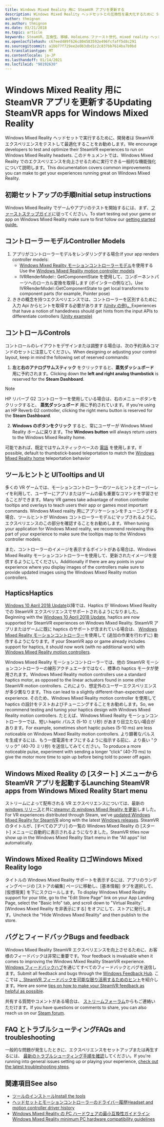 ```yaml
---
title: Windows Mixed Reality 用に SteamVR アプリを更新する
description: Windows Mixed Reality ヘッドセットとの互換性を最大化するために SteamVR アプリケーションを更新するためのベストプラクティス。
author: thmignon
ms.author: thmignon
ms.date: 03/21/2018
ms.topic: article
keywords: SteamVR、互換性、移植、HoloLens ファースト世代、mixed reality ヘッドセット、windows mixed reality ヘッドセット、移行、Windows 10、蒸気、motion controller、haptics
ms.openlocfilehash: c67eed489f626c804583592e496fcfaff5d8c291
ms.sourcegitcommit: a1bb77f729ee2e0b3dbd1c2c837bb7614ba7b9bd
ms.translationtype: MT
ms.contentlocale: ja-JP
ms.lasthandoff: 01/14/2021
ms.locfileid: "98192630"
---
```

# <a name="updating-steamvr-apps-for-windows-mixed-reality"></a><span data-ttu-id="e9c8e-104">Windows Mixed Reality 用に SteamVR アプリを更新する</span><span class="sxs-lookup"><span data-stu-id="e9c8e-104">Updating SteamVR apps for Windows Mixed Reality</span></span>

<span data-ttu-id="e9c8e-105">Windows Mixed Reality ヘッドセットで実行するために、開発者は SteamVR エクスペリエンスをテストして最適化することをお勧めします。</span><span class="sxs-lookup"><span data-stu-id="e9c8e-105">We encourage developers to test and optimize their SteamVR experiences to run on Windows Mixed Reality headsets.</span></span> <span data-ttu-id="e9c8e-106">このドキュメントでは、Windows Mixed Reality でのエクスペリエンスを向上させるために実行できる一般的な機能強化について説明します。</span><span class="sxs-lookup"><span data-stu-id="e9c8e-106">This documentation covers common improvements you can make to get your experiences running great on Windows Mixed Reality.</span></span>

## <a name="initial-setup-instructions"></a><span data-ttu-id="e9c8e-107">初期セットアップの手順</span><span class="sxs-lookup"><span data-stu-id="e9c8e-107">Initial setup instructions</span></span>

<span data-ttu-id="e9c8e-108">Windows Mixed Reality でゲームやアプリのテストを開始するには、まず、[ファーストステップガイド](https://aka.ms/WindowsMixedRealitySteamVR)に従ってください。</span><span class="sxs-lookup"><span data-stu-id="e9c8e-108">To start testing out your game or app on Windows Mixed Reality make sure to first follow our [getting started guide.](https://aka.ms/WindowsMixedRealitySteamVR)</span></span>

## <a name="controller-models"></a><span data-ttu-id="e9c8e-109">コントローラーモデル</span><span class="sxs-lookup"><span data-stu-id="e9c8e-109">Controller Models</span></span>

1. <span data-ttu-id="e9c8e-110">アプリがコントローラーモデルをレンダリングする場合:</span><span class="sxs-lookup"><span data-stu-id="e9c8e-110">If your app renders controller models:</span></span>
    * <span data-ttu-id="e9c8e-111">[Windows Mixed Reality モーションコントローラーモデル](../../design/motion-controllers.md#rendering-the-motion-controller-model)を使用する</span><span class="sxs-lookup"><span data-stu-id="e9c8e-111">Use the [Windows Mixed Reality motion controller models](../../design/motion-controllers.md#rendering-the-motion-controller-model)</span></span>
    * <span data-ttu-id="e9c8e-112">IVRRenderModel:: GetComponentState を使用して、コンポーネントパーツへのローカル変換を取得します (ポインターの例など)。</span><span class="sxs-lookup"><span data-stu-id="e9c8e-112">Use IVRRenderModel::GetComponentState to get local transforms to component parts (for example, Pointer pose)</span></span>
2. <span data-ttu-id="e9c8e-113">ききの概念を持つエクスペリエンスでは、コントローラーを区別するために入力 Api からヒントを取得する必要があります [(Unity の例)。](../unity/motion-controllers-in-unity.md#unity-buttonaxis-mapping-table)</span><span class="sxs-lookup"><span data-stu-id="e9c8e-113">Experiences that have a notion of handedness should get hints from the input APIs to differentiate controllers [(Unity example)](../unity/motion-controllers-in-unity.md#unity-buttonaxis-mapping-table)</span></span>

## <a name="controls"></a><span data-ttu-id="e9c8e-114">コントロール</span><span class="sxs-lookup"><span data-stu-id="e9c8e-114">Controls</span></span>

<span data-ttu-id="e9c8e-115">コントロールのレイアウトをデザインまたは調整する場合は、次の予約済みコマンドのセットに注意してください。</span><span class="sxs-lookup"><span data-stu-id="e9c8e-115">When designing or adjusting your control layout, keep in mind the following set of reserved commands:</span></span>
1. <span data-ttu-id="e9c8e-116">**左と右のアナログサムスティック** をクリックすると、**蒸気ダッシュボード** 用に予約されます。</span><span class="sxs-lookup"><span data-stu-id="e9c8e-116">Clicking down the **left and right analog thumbstick** is reserved for the **Steam Dashboard**.</span></span>

> [!NOTE]
> <span data-ttu-id="e9c8e-117">HP リバーブ G2 コントローラーを使用している場合は、右のメニューボタンをクリックすると、 **蒸気ダッシュボード** 用に予約されています。</span><span class="sxs-lookup"><span data-stu-id="e9c8e-117">If you're using an HP Reverb G2 controller, clicking the right menu button is reserved for the **Steam Dashboard**.</span></span>

2. <span data-ttu-id="e9c8e-118">**Windows のボタンをクリック** すると、常にユーザーが Windows Mixed Reality ホームに戻ります。</span><span class="sxs-lookup"><span data-stu-id="e9c8e-118">The **Windows button** will always return users to the Windows Mixed Reality home.</span></span>

<span data-ttu-id="e9c8e-119">可能であれば、既定ではサムスティックベースの [電話](../../discover/navigating-the-windows-mixed-reality-home.md#getting-around-your-home) を使用します。</span><span class="sxs-lookup"><span data-stu-id="e9c8e-119">If possible, default to thumbstick-based teleportation to match the [Windows Mixed Reality home](../../discover/navigating-the-windows-mixed-reality-home.md#getting-around-your-home) teleportation behavior</span></span>

## <a name="tooltips-and-ui"></a><span data-ttu-id="e9c8e-120">ツールヒントと UI</span><span class="sxs-lookup"><span data-stu-id="e9c8e-120">Tooltips and UI</span></span>

<span data-ttu-id="e9c8e-121">多くの VR ゲームでは、モーションコントローラーのツールヒントとオーバーレイを利用して、ユーザーにアプリまたはゲームの最も重要なコマンドを学習させることができます。</span><span class="sxs-lookup"><span data-stu-id="e9c8e-121">Many VR games take advantage of motion controller tooltips and overlays to teach users their app or games most important commands.</span></span> <span data-ttu-id="e9c8e-122">Windows Mixed reality 用にアプリケーションをチューニングする場合、ツールヒントが Windows コントローラーモデルにマップされるように、エクスペリエンスのこの部分を確認することをお勧めします。</span><span class="sxs-lookup"><span data-stu-id="e9c8e-122">When tuning your application for Windows Mixed reality, we recommend reviewing this part of your experience to make sure the tooltips map to the Windows controller models.</span></span>

<span data-ttu-id="e9c8e-123">また、コントローラーのイメージを表示するポイントがある場合は、Windows Mixed Reality モーションコントローラーを使用して、更新されたイメージを提供するようにしてください。</span><span class="sxs-lookup"><span data-stu-id="e9c8e-123">Additionally if there are any points in your experience where you display images of the controllers make sure to provide updated images using the Windows Mixed Reality motion controllers.</span></span>

## <a name="haptics"></a><span data-ttu-id="e9c8e-124">Haptics</span><span class="sxs-lookup"><span data-stu-id="e9c8e-124">Haptics</span></span>

<span data-ttu-id="e9c8e-125">[Windows 10 April 2018 Update](https://docs.microsoft.com/windows/mixed-reality/enthusiast-guide/release-notes-april-2018)以降では、Haptics が Windows Mixed Reality での SteamVR エクスペリエンスでサポートされるようになりました。</span><span class="sxs-lookup"><span data-stu-id="e9c8e-125">Beginning with the [Windows 10 April 2018 Update](https://docs.microsoft.com/windows/mixed-reality/enthusiast-guide/release-notes-april-2018), haptics are now supported for SteamVR experiences on Windows Mixed Reality.</span></span> <span data-ttu-id="e9c8e-126">SteamVR アプリまたはゲームに既に haptics のサポートが含まれている場合は、 [Windows Mixed Reality モーションコントローラー](../../design/motion-controllers.md)を使用して (追加の作業を行わずに) 動作するようになります。</span><span class="sxs-lookup"><span data-stu-id="e9c8e-126">If your SteamVR app or game already includes support for haptics, it should now work (with no additional work) with [Windows Mixed Reality motion controllers](../../design/motion-controllers.md).</span></span>

<span data-ttu-id="e9c8e-127">Windows Mixed Reality モーションコントローラーでは、他の SteamVR モーションコントローラーの線形アクチュエータではなく、標準の haptics モータが使用されます。</span><span class="sxs-lookup"><span data-stu-id="e9c8e-127">Windows Mixed Reality motion controllers use a standard haptics motor, as opposed to the linear actuators found in some other SteamVR motion controllers.</span></span> <span data-ttu-id="e9c8e-128">これにより、想定外のユーザーエクスペリエンスが多少異なります。</span><span class="sxs-lookup"><span data-stu-id="e9c8e-128">This can lead to a slightly different-than-expected user experience.</span></span> <span data-ttu-id="e9c8e-129">そのため、Windows Mixed Reality motion controller を使用して haptics の設計をテストおよびチューニングすることをお勧めします。</span><span class="sxs-lookup"><span data-stu-id="e9c8e-129">So, we recommend testing and tuning your haptics design with Windows Mixed Reality motion controllers.</span></span> <span data-ttu-id="e9c8e-130">たとえば、Windows Mixed Reality モーションコントローラーでは、短い haptic パルス (5-10 ミリ秒) があまり目立たない場合があります。</span><span class="sxs-lookup"><span data-stu-id="e9c8e-130">For example, sometimes short haptic pulses (5-10 ms) are less noticeable on Windows Mixed Reality motion controllers.</span></span> <span data-ttu-id="e9c8e-131">より顕著なパルスを生成するには、もう一度電源をオフにするように指示する前に、より長い "クリック" (40-70 ミリ秒) を送信してみてください。</span><span class="sxs-lookup"><span data-stu-id="e9c8e-131">To produce a more noticeable pulse, experiment with sending a longer “click” (40-70 ms) to give the motor more time to spin up before being told to power off again.</span></span>

## <a name="launching-steamvr-apps-from-windows-mixed-reality-start-menu"></a><span data-ttu-id="e9c8e-132">Windows Mixed Reality の [スタート] メニューから SteamVR アプリを起動する</span><span class="sxs-lookup"><span data-stu-id="e9c8e-132">Launching SteamVR apps from Windows Mixed Reality Start menu</span></span>

<span data-ttu-id="e9c8e-133">ストリームによって配布される VR エクスペリエンスについては、最新の[windows リリース](https://insider.windows.com)と共に[steamvr の windows Mixed Reality を更新](https://steamcommunity.com/games/719950/announcements/detail/1687045485866139800)しました。</span><span class="sxs-lookup"><span data-stu-id="e9c8e-133">For VR experiences distributed through Steam, we've [updated Windows Mixed Reality for SteamVR](https://steamcommunity.com/games/719950/announcements/detail/1687045485866139800) along with the latest [Windows releases](https://insider.windows.com).</span></span> <span data-ttu-id="e9c8e-134">SteamVR のタイトルが、[すべてのアプリ] の一覧の Windows Mixed Reality の [スタート] メニューに自動的に表示されるようになりました。</span><span class="sxs-lookup"><span data-stu-id="e9c8e-134">SteamVR titles now show up in the Windows Mixed Reality Start menu in the "All apps" list automatically.</span></span>

## <a name="windows-mixed-reality-logo"></a><span data-ttu-id="e9c8e-135">Windows Mixed Reality ロゴ</span><span class="sxs-lookup"><span data-stu-id="e9c8e-135">Windows Mixed Reality logo</span></span>

<span data-ttu-id="e9c8e-136">タイトルの Windows Mixed Reality サポートを表示するには、アプリのランディングページの [ストアの編集] ページに移動し、[基本情報] タブを選択して、[仮想現実] を下にスクロールします。</span><span class="sxs-lookup"><span data-stu-id="e9c8e-136">To display Windows Mixed Reality support for your title, go to the "Edit Store Page" link on your App Landing Page, select the "Basic Info" tab, and scroll down to "Virtual Reality."</span></span> <span data-ttu-id="e9c8e-137">[Windows Mixed Reality を非表示にする] をオフにして、ストアに発行します。</span><span class="sxs-lookup"><span data-stu-id="e9c8e-137">Uncheck the "Hide Windows Mixed Reality" and then publish to the store.</span></span>

## <a name="bugs-and-feedback"></a><span data-ttu-id="e9c8e-138">バグとフィードバック</span><span class="sxs-lookup"><span data-stu-id="e9c8e-138">Bugs and feedback</span></span>

<span data-ttu-id="e9c8e-139">Windows Mixed Reality SteamVR エクスペリエンスを向上させるために、お客様のフィードバックは非常に重要です。</span><span class="sxs-lookup"><span data-stu-id="e9c8e-139">Your feedback is invaluable when it comes to improving the Windows Mixed Reality SteamVR experience.</span></span> <span data-ttu-id="e9c8e-140">[Windows フィードバックハブ](https://docs.microsoft.com/windows/mixed-reality/enthusiast-guide/filing-feedback)を通じてすべてのフィードバックとバグを送信します。</span><span class="sxs-lookup"><span data-stu-id="e9c8e-140">Submit all feedback and bugs through the [Windows Feedback Hub](https://docs.microsoft.com/windows/mixed-reality/enthusiast-guide/filing-feedback).</span></span> <span data-ttu-id="e9c8e-141">ここでは [、SteamVR フィードバックを可能な限り活用するためのヒント](https://docs.microsoft.com/windows/mixed-reality/enthusiast-guide/using-steamvr-with-windows-mixed-reality#sharing-feedback-on-steamvr)を紹介します。</span><span class="sxs-lookup"><span data-stu-id="e9c8e-141">Here are some [tips on how to make your SteamVR feedback as helpful as possible](https://docs.microsoft.com/windows/mixed-reality/enthusiast-guide/using-steamvr-with-windows-mixed-reality#sharing-feedback-on-steamvr).</span></span>

<span data-ttu-id="e9c8e-142">共有する質問やコメントがある場合は、 [ストリームフォーラム](https://steamcommunity.com/app/719950/discussions/)からもご連絡いただけます。</span><span class="sxs-lookup"><span data-stu-id="e9c8e-142">If you have questions or comments to share, you can also reach us on our [Steam forum](https://steamcommunity.com/app/719950/discussions/).</span></span>

## <a name="faqs-and-troubleshooting"></a><span data-ttu-id="e9c8e-143">FAQ とトラブルシューティング</span><span class="sxs-lookup"><span data-stu-id="e9c8e-143">FAQs and troubleshooting</span></span>

<span data-ttu-id="e9c8e-144">一般的な問題が発生したときに、エクスペリエンスをセットアップまたは再生するには、 [最新のトラブルシューティング手順を確認](https://docs.microsoft.com/windows/mixed-reality/enthusiast-guide/troubleshooting-windows-mixed-reality#steamvr)してください。</span><span class="sxs-lookup"><span data-stu-id="e9c8e-144">If you're running into general issues setting up or playing your experience, [check out the latest troubleshooting steps](https://docs.microsoft.com/windows/mixed-reality/enthusiast-guide/troubleshooting-windows-mixed-reality#steamvr).</span></span>

## <a name="see-also"></a><span data-ttu-id="e9c8e-145">関連項目</span><span class="sxs-lookup"><span data-stu-id="e9c8e-145">See also</span></span>

* [<span data-ttu-id="e9c8e-146">ツールのインストール</span><span class="sxs-lookup"><span data-stu-id="e9c8e-146">Install the tools</span></span>](../install-the-tools.md)
* [<span data-ttu-id="e9c8e-147">ヘッドセットとモーションコントローラーのドライバー履歴</span><span class="sxs-lookup"><span data-stu-id="e9c8e-147">Headset and motion controller driver history</span></span>](https://docs.microsoft.com/windows/mixed-reality/enthusiast-guide/mixed-reality-software)
* [<span data-ttu-id="e9c8e-148">Windows Mixed Reality の PC ハードウェアの最小互換性ガイドライン</span><span class="sxs-lookup"><span data-stu-id="e9c8e-148">Windows Mixed Reality minimum PC hardware compatibility guidelines</span></span>](https://docs.microsoft.com/windows/mixed-reality/enthusiast-guide/windows-mixed-reality-minimum-pc-hardware-compatibility-guidelines)
